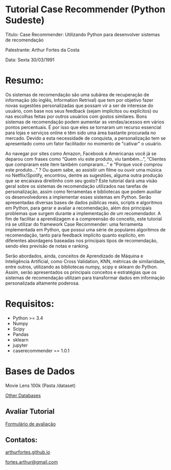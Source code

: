 # Tutorial Case Recommender (Python Sudeste)

Título: Case Recommender: Utilizando Python para desenvolver sistemas de recomendação

Palestrante: Arthur Fortes da Costa

Data: Sexta 30/03/1991

# Resumo:

Os sistemas de recomendação são uma subárea de recuperação de informação (do inglês, Information Retrival) que tem por objetivo fazer novas sugestões personalizadas que possam vir a ser de interesse do usuário, com base nos seus feedback (sejam implícitos ou explícitos) ou nas escolhas feitas por outros usuários com gostos similares. Bons sistemas de recomendação podem aumentar as vendas/acessos em vários pontos percentuais. É por isso que eles se tornaram um recurso essencial para lojas e serviços online e têm sido uma área bastante procurada no mercado. Devido a esta necessidade de conquista, a personalização tem se apresentado como um fator facilitador no momento de "cativar" o usuário.


Ao navegar por sites como Amazon, Facebook e Americanas você já se deparou com frases como “Quem viu este produto, viu também…”, “Clientes que compraram este item também compraram…” e “Porque você comprou este produto…” ? Ou quem sabe, ao assistir um filme ou ouvir uma música no Netflix/Spotify, encontrou, dentre as sugestões, alguma outra produção que se encaixava direitinho com seu gosto? Este tutorial dará uma visão geral sobre os sistemas de recomendação utilizados nas tarefas de personalização, assim como ferramentas e bibliotecas que podem auxiliar os desenvolvedores a implementar esses sistemas em Python. Serão apresentadas diversas bases de dados públicas reais, scripts e algoritmos em Python, para gerar e avaliar a recomendação, além dos principais problemas que surgem durante a implementação de um recomendador. A fim de facilitar a aprendizagem e a compreensão do conceito, este tutorial irá se utilizar do framework Case Recommender: uma ferramenta implementada em Python, que possui uma série de populares algoritmos de recomendação, tanto para feedback implícito quanto explícito, em diferentes abordagens baseadas nos principais tipos de recomendação, sendo eles previsão de notas e ranking.


Serão abordados, ainda, conceitos de Aprendizado de Máquina e Inteligência Artificial, como Cross Validation, KNN, métricas de similaridade, entre outros, utilizando as bibliotecas numpy, scipy e sklearn do Python. Assim, serão apresentados os principais conceitos e estratégias que os sistemas de recomendação utilizam para transformar dados em informação personalizada altamente poderosa. 

# Requisitos: 

- Python >= 3.4
- Numpy
- Scipy
- Pandas
- sklearn
- jupyter
- caserecommender == 1.0.1

# Bases de Dados

Movie Lens 100k (Pasta /dataset)

[Other Databases](https://github.com/ArthurFortes/Datasets-for-Recommneder-Systems)

## Avaliar Tutorial

[Formulário de avaliação](https://docs.google.com/forms/d/e/1FAIpQLSeYEM55GCeoPs03m5TFrExYHlxP8rhSVKDommrKw2cv-iKdvA/viewform?usp=sf_link)

## Contatos:

[arthurfortes.github.io](https://arthurfortes.github.io/)

fortes.arthur@gmail.com
